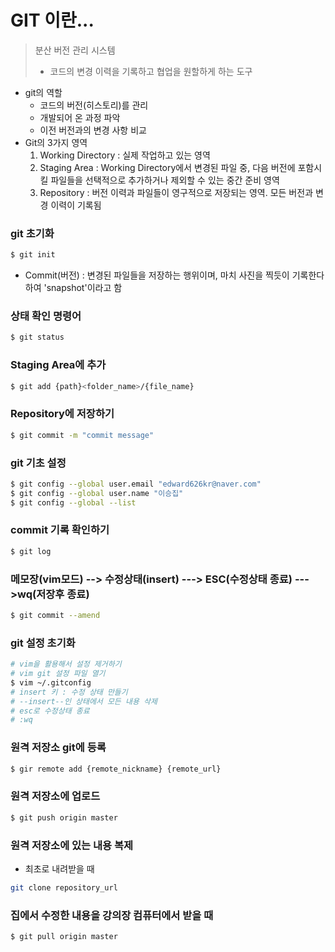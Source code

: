 # GIT 이란...
> 분산 버전 관리 시스템 
>- 코드의 변경 이력을 기록하고 협업을 원할하게 하는 도구
- git의 역할
    - 코드의 버전(히스토리)를 관리
    - 개발되어 온 과정 파악
    - 이전 버전과의 변경 사항 비교
- Git의 3가지 영역
   1. Working Directory : 실제 작업하고 있는 영역
   2. Staging Area : Working Directory에서 변경된 파일 중, 다음 버전에 포함시킬 파일들을 선택적으로 추가하거나 제외할 수 있는 중간 준비 영역
   3. Repository : 버전 이력과 파일들이 영구적으로 저장되는 영역. 모든 버전과 변경 이력이 기록됨

### git 초기화
   ```bash
   $ git init
   ```

- Commit(버전) : 변경된 파일들을 저장하는 행위이며, 마치 사진을 찍듯이 기록한다하여 'snapshot'이라고 함

### 상태 확인 명령어
```bash
$ git status
```

### Staging Area에 추가
```bash
$ git add {path}<folder_name>/{file_name}
```

### Repository에 저장하기
```bash
$ git commit -m "commit message"
```

### git 기초 설정
```bash
$ git config --global user.email "edward626kr@naver.com"
$ git config --global user.name "이승집"
$ git config --global --list
```

### commit 기록 확인하기
```bash
$ git log 
```

### 메모장(vim모드) --> 수정상태(insert) ---> ESC(수정상태 종료) --->wq(저장후 종료)
```bash
$ git commit --amend
```


### git 설정 초기화
```bash
# vim을 활용해서 설정 제거하기
# vim git 설정 파일 열기
$ vim ~/.gitconfig
# insert 키 : 수정 상태 만들기
# --insert--인 상태에서 모든 내용 삭제
# esc로 수정상태 종료
# :wq
```
### 원격 저장소 git에 등록
```bash
$ gir remote add {remote_nickname} {remote_url}
```

### 원격 저장소에 업로드
```bash
$ git push origin master
```

### 원격 저장소에 있는 내용 복제
 - 최초로 내려받을 때
```bash
git clone repository_url
```

### 집에서 수정한 내용을 강의장 컴퓨터에서 받을 때
```bash
$ git pull origin master
```